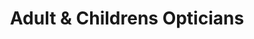 ---
title: "Adult & Childrens Opticians"
url: /cardiff/adult-and-childrens-opticians/
shop: optician
---